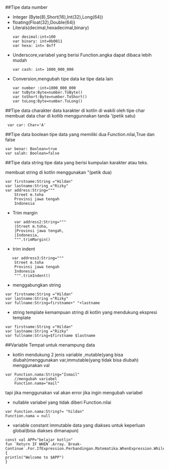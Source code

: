 ##Tipe data number
- Integer (Byte(8),Short(16),Int(32),Long(64))
- floating(Float(32),Double(64))
- Literals(decimal,hexadecimal,binary)
  ```aidl
  var desimal:int=100
  var binary: int=0b0011
  var hexa: int= 0xff
- Underscore,variabel yang berisi Function.angka dapat dibaca lebih mudah
  ```
  var cash: int= 1000_000_000
- Conversion,mengubah tipe data ke tipe data lain
    ```
    var number :int=1000_000_000
  var toByte:Byte=number.ToByte()
  var toShort:Byte=number.ToShort()
  var toLong:Byte=number.ToLong()

##Tipe data charakter
  data karakter di kotlin di wakili oleh tipe char 
membuat data char di kotlib menggunnakan tanda '(petik satu)
```
 var car: Char='A'
```
##Tipe data boolean
tipe data yang memiliki dua Function.nilai,True dan false
```aidl
var benar: Boolean=true
var salah: Boolean=false
```
##Tipe data string
tipe data yang berisi kumpulan karakter atau teks.

membuat string di kotlin menggunakan "(petik dua)
```aidl
var firstname:String ="Hildan"
var lastname:String ="Rizky"
var address:String="""
    Street m.toha
    Provinsi jawa tengah
    Indonesia
```
- Trim margin
```aidl
    var address2:String="""
    |Street m.toha,
    |Provinsi jawa tengah,
    |Indonesia,
    """.trimMargin()
```
- trim indent
```aidl
   var address3:String="""
    Street m.toha
    Provinsi jawa tengah
    Indonesia
    """.trimIndent()
```
- menggabungkan string
```
var firstname:String ="Hildan"
var lastname:String ="Rizky"
var fullname:String=firstname+" "+lastname
```
- string template
kemampuan string di kotlin yang mendukung ekspresi template
```
var firstname:String ="Hildan"
var lastname:String ="Rizky"
var fullname:String=$firstname $lastname
```
##Variable
Tempat untuk menampung data
- kotlin mendukung 2 jenis variable ,mutable(yang bisa diubah)menggunakan var,immutable(yang tidak bisa diubah) menggunakan val
```aidl
var Function.nama:String="Ismail"
    //mengubah variabel
    Function.nama="mail"
```
tapi jika menggunakan val akan error jika ingin mengubah variabel
- nullable
variabel yang tidak diberi Function.nilai
```
var Function.nama:String?= "hildan"
Function.nama = null
```
- variable constant
immutable data yang diakses untuk keperluan global(bisa diakses dimanapun)
```
const val APP="belajar kotlin"
fun `Return IF WHEN`.Array.`Break-Continue`.For.IfExpression.Perbandingan.Matematika.WhenExpression.While.Boolean.Range.Function.recursiveFunction.TailRecursive.LambdaExpression.main() {
println("Welcome to $APP")
}
```
